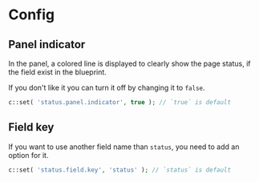 # Config

## Panel indicator

In the panel, a colored line is displayed to clearly show the page status, if the field exist in the blueprint.

If you don't like it you can turn it off by changing it to `false`.

```php
c::set( 'status.panel.indicator', true ); // `true` is default
```

## Field key

If you want to use another field name than `status`, you need to add an option for it.

```php
c::set( 'status.field.key', 'status' ); // `status` is default
```